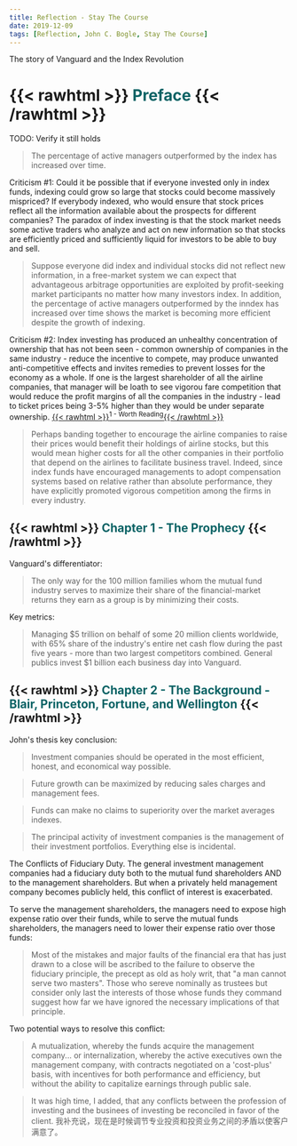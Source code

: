 ```yaml
---
title: Reflection - Stay The Course
date: 2019-12-09
tags: [Reflection, John C. Bogle, Stay The Course]
---
```


The story of Vanguard and the Index Revolution

<!--more-->

# {{< rawhtml >}} <span style="color:#0A6365">Preface</span> {{< /rawhtml >}}

TODO: Verify it still holds

> The percentage of active managers outperformed by the index has increased over time.

Criticism #1: Could it be possible that if everyone invested only in index funds, indexing could grow so large that stocks could become massively mispriced?
If everybody indexed, who would ensure that stock prices reflect all the information available about the prospects for different companies? The paradox of index investing is that the stock market needs some active traders who analyze and act on new information so that stocks are efficiently priced and sufficiently liquid for investors to be able to buy and sell.

> Suppose everyone did index and individual stocks did not reflect new information, in a free-market system we can expect that advantageous arbitrage opportunities are exploited by profit-seeking market participants no matter how many investors index. In addition, the percentage of active managers outperformed by the inndex has increased over time shows the market is becoming more efficient despite the growth of indexing.

Criticism #2: Index investing has produced an unhealthy concentration of ownership that has not been seen - common ownership of companies in the same industry - reduce the incentive to compete, may produce unwanted anti-competitive effects and invites remedies to prevent losses for the economy as a whole. If one is the largest shareholder of all the airline companies, that manager will be loath to see vigorou fare competition that would reduce the profit margins of all the companies in the industry - lead to ticket prices being 3-5% higher than they would be under separate ownership. [{{< rawhtml >}}<sup>1 - Worth Reading</sup>{{< /rawhtml >}}](https://hbr.org/2016/10/research-index-funds-are-fueling-out-of-whack-ceo-pay-packages)

> Perhaps banding together to encourage the airline companies to raise their prices would benefit their holdings of airline stocks, but this would mean higher costs for all the other companies in their portfolio that depend on the airlines to facilitate business travel. Indeed, since index funds have encouraged managements to adopt compensation systems based on relative rather than absolute performance, they have explicitly promoted vigorous competition among the firms in every industry.


## {{< rawhtml >}} <span style="color:#0A6365">Chapter 1 - The Prophecy</span> {{< /rawhtml >}}

Vanguard's differentiator:
> The only way for the 100 million families whom the mutual fund industry serves to maximize their share of the financial-market returns they earn as a group is by minimizing their costs.

Key metrics:
> Managing $5 trillion on behalf of some 20 million clients worldwide, with 65% share of the industry's entire net cash flow during the past five years - more than two largest competitors combined. General publics invest $1 billion each business day into Vanguard.

## {{< rawhtml >}} <span style="color:#0A6365">Chapter 2 - The Background - Blair, Princeton, Fortune, and Wellington</span> {{< /rawhtml >}}

John's thesis key conclusion:
> Investment companies should be operated in the most efficient, honest, and economical way possible.

> Future growth can be maximized by reducing sales charges and management fees.

> Funds can make no claims to superiority over the market averages indexes.

> The principal activity of investment companies is the management of their investment portfolios. Everything else is incidental.

The Conflicts of Fiduciary Duty. The general investment management companies had a fiduciary duty both to the mutual fund shareholders AND to the management shareholders. But when a privately held management company becomes publicly held, this conflict of interest is exacerbated.

To serve the management shareholders, the managers need to expose high expense ratio over their funds, while to serve the mutual funds shareholders, the managers need to lower their expense ratio over those funds:

> Most of the mistakes and major faults of the financial era that has just drawn to a close will be ascribed to the failure to observe the fiduciary principle, the precept as old as holy writ, that "a man cannot serve two masters". Those who sereve nominally as trustees but consider only last the interests of those whose funds they command suggest how far we have ignored the necessary implications of that principle.

Two potential ways to resolve this conflict:

> A mutualization, whereby the funds acquire the management company... or internalization, whereby the active executives own the management company, with contracts negotiated on a 'cost-plus' basis, with incentives for both performance and efficiency, but without the ability to capitalize earnings through public sale.

> It was high time, I added, that any conflicts between the profession of investing and the businees of investing be reconciled in favor of the client.
> 我补充说，现在是时候调节专业投资和投资业务之间的矛盾以使客户满意了。
